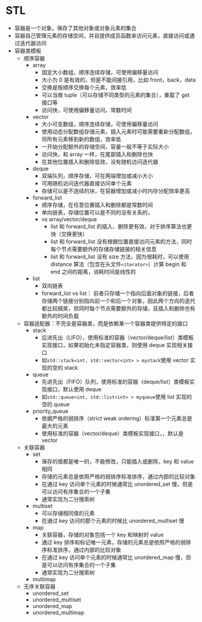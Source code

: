 # STL

- 容器是一个对象，保存了其他对象或对象元素的集合
- 容器自己管理元素的存储空间，并且提供成员函数来访问元素，直接访问或通过迭代器访问
- 容器类模板
  - 顺序容器
    - array
      - 固定大小数组，顺序连续存储，可使用偏移量访问
      - 大小为 0 是有效的，但是不能间接引用，比如 front，back，data
      - 交换是按顺序交换每个元素，效率低
      - 可以当做 tuple（可以存储不同类型的元素的集合），重载了 get 接口等
      - 访问快，可使用偏移量访问，常数时间
    - vector
      - 大小可变数组，顺序连续存储，可使用偏移量访问
      - 使用动态分配数组存储元素，插入元素时可能需要重新分配数组，将所有元素移到新的数组，效率低
      - 一开始分配额外的存储空间，容量一般不等于实际大小
      - 访问快，和 array 一样，在尾部插入和删除也快
      - 在其他位置插入和删除低效，没有随机访问迭代器
    - deque
      - 双端队列，顺序存储，可在两端增加或减小大小
      - 可用随机访问迭代器直接访问单个元素
      - 存储可以是不连续的块，在容器增加或减小时内存分配效率更高
    - forward_list
      - 顺序存储，在任意位置插入和删除都是常数时间
      - 单向链表，存储位置可以是不同的没有关系的，
      - vs array/vector/deque
        - list 和 forward_list 的插入、删除更有效，对于排序算法也更快（交换更快）
        - list 和 forward_list 没有根据位置直接访问元素的方法，同时每个节点需要额外的存储存储链接的相关信息
        - list 和 forward_list 没有 size 方法，因为很耗时，可以使用 distance 算法（包含在头文件`<iterator>`）计算 begin 和 end 之间的距离，消耗时间是线性的
    - list
      - 双向链表
      - forward_list vs list： 前者只存储一个指向后面对象的链接，后者存储两个链接分别指向前一个和后一个对象，因此两个方向的迭代都比较搞笑，但同时每个节点需要额外的存储，且插入和删除也有额外的时间负载
  - 容器适配器：不完全是容器类，而是依赖某一个容器类提供特定的接口
    - stack
      - 后进先出（LIFO），使用标准的容器（vector/deque/list）类模板实现接口，如果初始化未指定容器类，则使用 deque 实现相关接口
      - 如`std::stack<int, std::vector<int> > mystack`使用 vector 实现的空的 stack
    - queue
      - 先进先出（FIFO）队列，使用标准的容器（deque/list）类模板实现接口，默认使用 deque
      - 如`std::queue<int, std::list<int> > myqueue`使用 list 实现的空的 queue
    - priority_queue
      - 依据严格的弱排序（strict weak ordering）标准第一个元素总是最大的元素
      - 使用标准的容器（vector/deque）类模板实现接口，，默认是 vector
  - 关联容器
    - set
      - 保存的值都是唯一的，不能修改，只能插入或删除，key 和 value 相同
      - 存储的元素总是依照严格的弱排序标准排序，通过内部的比较对象
      - 在通过 key 访问单个元素的时候通常比 unordered_set 慢，但是可以访问有序集合的一个子集
      - 通常实现为二分搜索树
    - multiset
      - 可以存储相同值的元素
      - 在通过 key 访问的那个元素的时候比 unordered_multiset 慢
    - map
      - 关联容器，存储的对象包括一个 key 和映射的 value
      - 通过 key 排序和标记唯一元素，存储的元素总是依照严格的弱排序标准排序，通过内部的比较对象
      - 在通过 key 访问单个元素的时候通常比 unordered_map 慢，但是可以访问有序集合的一个子集
      - 通常实现为二分搜索树
    - multimap
  - 无序关联容器
    - unordered_set
    - unordered_multiset
    - unordered_map
    - unordered_multimap
